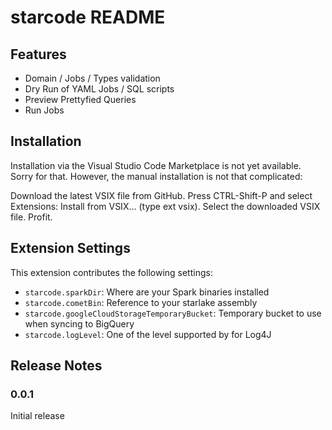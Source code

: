 # starcode README

## Features

* Domain / Jobs / Types validation
* Dry Run of YAML Jobs / SQL scripts
* Preview Prettyfied Queries
* Run Jobs

## Installation

Installation via the Visual Studio Code Marketplace is not yet available. Sorry for that. However, the manual installation is not that complicated:

Download the latest VSIX file from GitHub.
Press CTRL-Shift-P and select Extensions: Install from VSIX... (type ext vsix).
Select the downloaded VSIX file.
Profit.

## Extension Settings

This extension contributes the following settings:

* `starcode.sparkDir`: Where are your Spark binaries installed
* `starcode.cometBin`: Reference to your starlake assembly
* `starcode.googleCloudStorageTemporaryBucket`: Temporary bucket to use when syncing to BigQuery
* `starcode.logLevel`: One of the level supported by for Log4J

## Release Notes

### 0.0.1

Initial release


